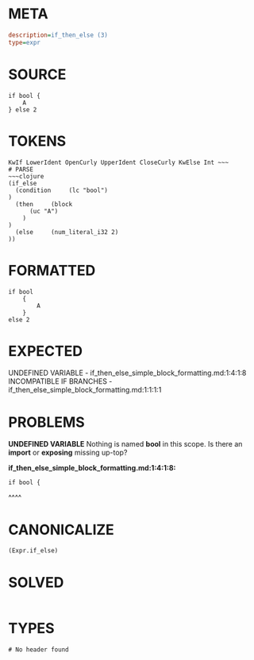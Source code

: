 # META
~~~ini
description=if_then_else (3)
type=expr
~~~
# SOURCE
~~~roc
if bool {
	A
} else 2
~~~
# TOKENS
~~~text
KwIf LowerIdent OpenCurly UpperIdent CloseCurly KwElse Int ~~~
# PARSE
~~~clojure
(if_else
  (condition     (lc "bool")
)
  (then     (block
      (uc "A")
    )
)
  (else     (num_literal_i32 2)
))
~~~
# FORMATTED
~~~roc
if bool
	{
		A
	}
else 2
~~~
# EXPECTED
UNDEFINED VARIABLE - if_then_else_simple_block_formatting.md:1:4:1:8
INCOMPATIBLE IF BRANCHES - if_then_else_simple_block_formatting.md:1:1:1:1
# PROBLEMS
**UNDEFINED VARIABLE**
Nothing is named **bool** in this scope.
Is there an **import** or **exposing** missing up-top?

**if_then_else_simple_block_formatting.md:1:4:1:8:**
```roc
if bool {
```
   ^^^^


# CANONICALIZE
~~~clojure
(Expr.if_else)
~~~
# SOLVED
~~~clojure
~~~
# TYPES
~~~roc
# No header found
~~~
